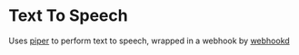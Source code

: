 # Text To Speech

Uses [piper](https://github.com/rhasspy/piper) to perform text to speech, wrapped in a webhook by [webhookd](https://github.com/ncarlier/webhookd)